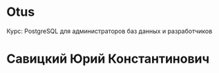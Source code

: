# Otus
Курс: PostgreSQL для администраторов баз данных и разработчиков

# Савицкий Юрий Константинович
